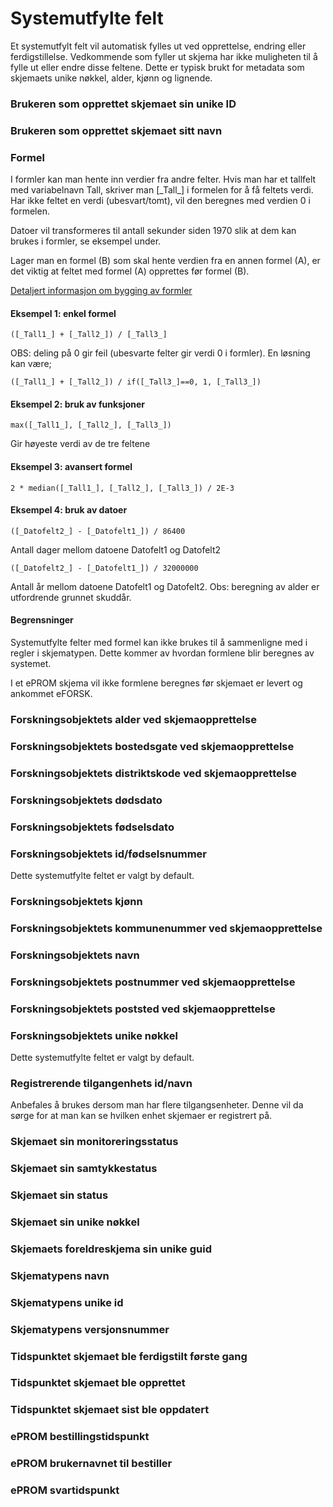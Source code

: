 # Systemutfylte felt

Et systemutfylt felt vil automatisk fylles ut ved opprettelse, endring eller ferdigstillelse.
Vedkommende som fyller ut skjema har ikke muligheten til å fylle ut eller endre disse feltene. 
Dette er typisk brukt for metadata som skjemaets unike nøkkel, alder, kjønn og lignende.

### Brukeren som opprettet skjemaet sin unike ID 

### Brukeren som opprettet skjemaet sitt navn 

### Formel

I formler kan man hente inn verdier fra andre felter. Hvis man har et tallfelt med variabelnavn Tall, skriver man \[\_Tall\_\] i formelen for å få feltets verdi. Har ikke feltet en verdi (ubesvart/tomt), vil den beregnes med verdien 0 i formelen.

Datoer vil transformeres til antall sekunder siden 1970 slik at dem kan brukes i formler, se eksempel under.

Lager man en formel (B) som skal hente verdien fra en annen formel (A), er det viktig at feltet med formel (A) opprettes før formel (B).

<a href="https://github.com/pieterderycke/Jace/wiki" target="_blank">Detaljert informasjon om bygging av formler</a>

#### Eksempel 1: enkel formel
`([_Tall1_] + [_Tall2_]) / [_Tall3_]`

OBS: deling på 0 gir feil (ubesvarte felter gir verdi 0 i formler). En løsning kan være;

`([_Tall1_] + [_Tall2_]) / if([_Tall3_]==0, 1, [_Tall3_])`

#### Eksempel 2: bruk av funksjoner
`max([_Tall1_], [_Tall2_], [_Tall3_])`

Gir høyeste verdi av de tre feltene

#### Eksempel 3: avansert formel
`2 * median([_Tall1_], [_Tall2_], [_Tall3_]) / 2E-3`

#### Eksempel 4: bruk av datoer
`([_Datofelt2_] - [_Datofelt1_]) / 86400`

Antall dager mellom datoene Datofelt1 og Datofelt2

`([_Datofelt2_] - [_Datofelt1_]) / 32000000`

Antall år mellom datoene Datofelt1 og Datofelt2. Obs: beregning av alder er utfordrende grunnet skuddår.

#### Begrensninger

Systemutfylte felter med formel kan ikke brukes til å sammenligne med i regler i skjematypen. Dette kommer av hvordan formlene blir beregnes av systemet.

I et ePROM skjema vil ikke formlene beregnes før skjemaet er levert og ankommet eFORSK.

### Forskningsobjektets alder ved skjemaopprettelse

### Forskningsobjektets bostedsgate ved skjemaopprettelse

### Forskningsobjektets distriktskode ved skjemaopprettelse 

### Forskningsobjektets dødsdato

### Forskningsobjektets fødselsdato 

### Forskningsobjektets id/fødselsnummer

Dette systemutfylte feltet er valgt by default.

### Forskningsobjektets kjønn 

### Forskningsobjektets kommunenummer ved skjemaopprettelse 

### Forskningsobjektets navn

### Forskningsobjektets postnummer ved skjemaopprettelse 

### Forskningsobjektets poststed ved skjemaopprettelse 

### Forskningsobjektets unike nøkkel 

Dette systemutfylte feltet er valgt by default. 

### Registrerende tilgangenhets id/navn

Anbefales å brukes dersom man har flere tilgangsenheter. Denne vil da sørge for at man kan se hvilken enhet skjemaer er registrert på.

### Skjemaet sin monitoreringsstatus

### Skjemaet sin samtykkestatus 

### Skjemaet sin status 

### Skjemaet sin unike nøkkel 

### Skjemaets foreldreskjema sin unike guid 

### Skjematypens navn 

### Skjematypens unike id

### Skjematypens versjonsnummer 

### Tidspunktet skjemaet ble ferdigstilt første gang 

### Tidspunktet skjemaet ble opprettet 

### Tidspunktet skjemaet sist ble oppdatert 

### ePROM bestillingstidspunkt 

### ePROM brukernavnet til bestiller 

### ePROM svartidspunkt
